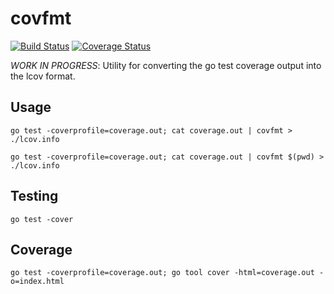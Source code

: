 # covfmt

[![Build Status](https://travis-ci.org/ricallinson/covfmt.svg?branch=master)](https://travis-ci.org/ricallinson/covfmt) [![Coverage Status](https://coveralls.io/repos/github/ricallinson/covfmt/badge.svg)](https://coveralls.io/github/ricallinson/covfmt)

_WORK IN PROGRESS_: Utility for converting the go test coverage output into the lcov format.

## Usage

    go test -coverprofile=coverage.out; cat coverage.out | covfmt > ./lcov.info

    go test -coverprofile=coverage.out; cat coverage.out | covfmt $(pwd) > ./lcov.info

## Testing

    go test -cover

## Coverage

    go test -coverprofile=coverage.out; go tool cover -html=coverage.out -o=index.html